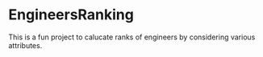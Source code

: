 # EngineersRanking
This is a fun project to calucate ranks of engineers by considering various attributes.
